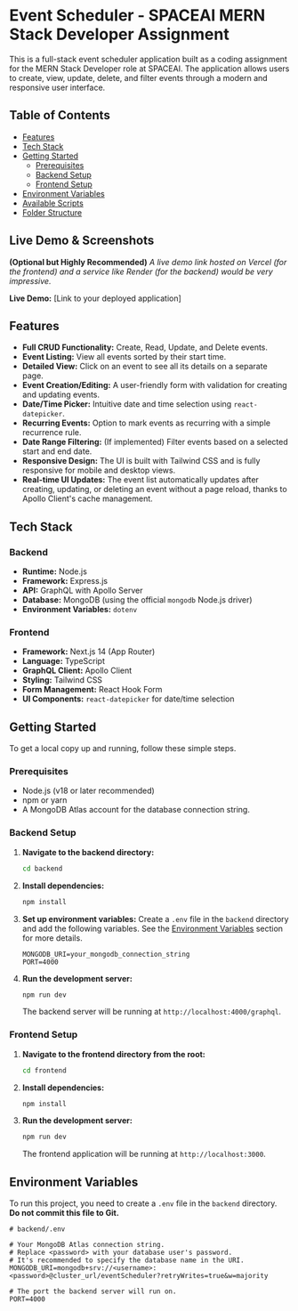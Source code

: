 # Event Scheduler - SPACEAI MERN Stack Developer Assignment

This is a full-stack event scheduler application built as a coding assignment for the MERN Stack Developer role at SPACEAI. The application allows users to create, view, update, delete, and filter events through a modern and responsive user interface.

## Table of Contents

- [Features](#features)
- [Tech Stack](#tech-stack)
- [Getting Started](#getting-started)
  - [Prerequisites](#prerequisites)
  - [Backend Setup](#backend-setup)
  - [Frontend Setup](#frontend-setup)
- [Environment Variables](#environment-variables)
- [Available Scripts](#available-scripts)
- [Folder Structure](#folder-structure)

## Live Demo & Screenshots

**(Optional but Highly Recommended)**
*A live demo link hosted on Vercel (for the frontend) and a service like Render (for the backend) would be very impressive.*

**Live Demo:** [Link to your deployed application]


## Features

- **Full CRUD Functionality:** Create, Read, Update, and Delete events.
- **Event Listing:** View all events sorted by their start time.
- **Detailed View:** Click on an event to see all its details on a separate page.
- **Event Creation/Editing:** A user-friendly form with validation for creating and updating events.
- **Date/Time Picker:** Intuitive date and time selection using `react-datepicker`.
- **Recurring Events:** Option to mark events as recurring with a simple recurrence rule.
- **Date Range Filtering:** (If implemented) Filter events based on a selected start and end date.
- **Responsive Design:** The UI is built with Tailwind CSS and is fully responsive for mobile and desktop views.
- **Real-time UI Updates:** The event list automatically updates after creating, updating, or deleting an event without a page reload, thanks to Apollo Client's cache management.

## Tech Stack

### Backend

- **Runtime:** Node.js
- **Framework:** Express.js
- **API:** GraphQL with Apollo Server
- **Database:** MongoDB (using the official `mongodb` Node.js driver)
- **Environment Variables:** `dotenv`

### Frontend

- **Framework:** Next.js 14 (App Router)
- **Language:** TypeScript
- **GraphQL Client:** Apollo Client
- **Styling:** Tailwind CSS
- **Form Management:** React Hook Form
- **UI Components:** `react-datepicker` for date/time selection

## Getting Started

To get a local copy up and running, follow these simple steps.

### Prerequisites

- Node.js (v18 or later recommended)
- npm or yarn
- A MongoDB Atlas account for the database connection string.

### Backend Setup

1.  **Navigate to the backend directory:**
    ```bash
    cd backend
    ```

2.  **Install dependencies:**
    ```bash
    npm install
    ```

3.  **Set up environment variables:**
    Create a `.env` file in the `backend` directory and add the following variables. See the [Environment Variables](#environment-variables) section for more details.
    ```
    MONGODB_URI=your_mongodb_connection_string
    PORT=4000
    ```

4.  **Run the development server:**
    ```bash
    npm run dev
    ```
    The backend server will be running at `http://localhost:4000/graphql`.

### Frontend Setup

1.  **Navigate to the frontend directory from the root:**
    ```bash
    cd frontend
    ```

2.  **Install dependencies:**
    ```bash
    npm install
    ```

3.  **Run the development server:**
    ```bash
    npm run dev
    ```
    The frontend application will be running at `http://localhost:3000`.

## Environment Variables

To run this project, you need to create a `.env` file in the `backend` directory. **Do not commit this file to Git.**

```env
# backend/.env

# Your MongoDB Atlas connection string.
# Replace <password> with your database user's password.
# It's recommended to specify the database name in the URI.
MONGODB_URI=mongodb+srv://<username>:<password>@cluster_url/eventScheduler?retryWrites=true&w=majority

# The port the backend server will run on.
PORT=4000
